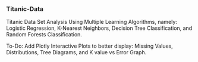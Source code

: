 ### Titanic-Data
Titanic Data Set Analysis Using Multiple Learning Algorithms, namely: Logistic Regression, K-Nearest Neighbors, Decision Tree Classification, and Random Forests Classification.

To-Do:
Add Plotly Interactive Plots to better display: Missing Values, Distributions, Tree Diagrams, and K value vs Error Graph. 
